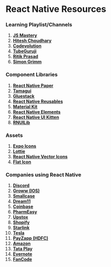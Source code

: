 # React Native Resources

### Learning Playlist/Channels

1. **[JS Mastery](https://youtube.com/playlist?list=PL6QREj8te1P54rZQx5AWWtFyf1hlznFjL&si=hEedTyqozXombTeR)**
2. **[Hitesh Choudhary](https://youtube.com/playlist?list=PLRAV69dS1uWSjBBJ-egNNOd4mdblt1P4c&si=ZinCkmNr6J4L21TF)**
3. **[Codevolution](https://youtube.com/playlist?list=PLC3y8-rFHvwhiQJD1di4eRVN30WWCXkg1&si=GI5Hwt-RqoRDkZyd)**
4. **[TubeGuruji](https://youtube.com/playlist?list=PLaBeGKL1tOU0FuOxkLHFy_zOlIqOWUcNc&si=QbTeGKECV-rwPS-U)**
5. **[Ritik Prasad](https://www.youtube.com/@RitikPrasad-lz8fk)**
6. **[Simon Grimm](https://www.youtube.com/@galaxies_dev)**

### Component Libraries

1. **[React Native Paper](https://reactnativepaper.com)**
2. **[Tamagui](https://tamagui.dev)**
3. **[Gluestack](https://gluestack.io)**
4. **[React Native Reusables](https://rnr-docs.vercel.app/getting-started/introduction)**
5. **[Material Kit](https://demos.creative-tim.com/material-kit-react-native/docs/#)**
6. **[React Native Elements](https://reactnativeelements.com)**
7. **[React Native UI Kitten](https://akveo.github.io/react-native-ui-kitten/#/home)**
8. **[RNUILib](https://wix.github.io/react-native-ui-lib)**

### Assets

1. **[Expo Icons](https://icons.expo.fyi/Index)**
2. **[Lottie](https://airbnb.io/lottie/#/react-native)**
3. **[React Native Vector Icons](https://oblador.github.io/react-native-vector-icons)**
4. **[Flat Icon](https://www.flaticon.com/)**

### Companies using React Native

1. **[Discord](https://discord.com/blog/category/engineering)**
2. **[Groww (IOS)](https://groww.in/blog)**
3. **[Smallcase](https://www.smallcase.com/blog)**
4. **[Dream11](https://medium.com/dream11-tech-blog)**
5. **[Coinbase](https://blog.coinbase.com/tagged/engineering)**
6. **[PharmEasy](https://pharmeasy.in/blog/)**
7. **[Upstox](https://engineering.upstox.com/)**
8. **[Shopify](https://shopify.engineering/)**
9. **[Starlink](https://www.spacex.com/updates/)**
10. **[Tesla](https://www.tesla.com/blog)**
11. **[PayZapp (HDFC)](https://www.hdfcbank.com/personal/resources/learning-centre)**
12. **[Amazon](https://www.amazon.science/blog)**
13. **[Tata Play](https://www.tata.com/newsroom)**
14. **[Evernote](https://evernote.com/blog/category/behind-the-scenes/)**
15. **[FanCode](https://medium.com/@FanCode)**

